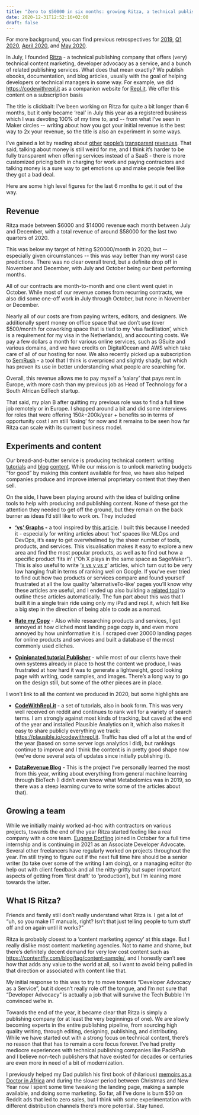 ```yaml
---
title: "Zero to $50000 in six months: growing Ritza, a technical publishing company, as a productized service"
date: 2020-12-31T12:52:16+02:00
draft: false
---
```


For more background, you can find previous retrospectives for
[<u>2019</u>](https://sixhobbits.github.io/hugoblog/posts/2019-retrospective/),
[<u>Q1
2020</u>](https://sixhobbits.github.io/hugoblog/posts/2020-q1-retrospective/),
[<u>April
2020</u>](https://sixhobbits.github.io/hugoblog/posts/2020-04-retrospective/),
and [<u>May
2020</u>](https://sixhobbits.github.io/hugoblog/posts/2020-05-retrospective/).

In July, I founded [Ritza](https://ritza.co) - a technical publishing company that offers
(very) technical content marketing, developer advocacy as a service, and
a bunch of related publishing services. What does that mean exactly? We
publish ebooks, documentation, and blog articles, usually with the goal
of helping developers or technical managers in some way. For example, we
did [<u>https://codewithrepl.it</u>](https://codewithrepl.it) as a
companion website for [<u>Repl.it</u>](https://repl.it/). We offer this
content on a subscription basis

The title is clickbait: I’ve been working on Ritza for quite a bit
longer than 6 months, but it only became ‘real’ in July this year as a
registered business which I was devoting 100% of my time to, and -- from
what I’ve seen in Maker circles -- writing about how you got your
initial revenue is the best way to 2x your revenue, so the title is also
an experiment in some ways.

I’ve gained a lot by reading about
[<u>other</u>](https://www.coryzue.com/open/)
[<u>people’s</u>](https://twitter.com/SahinKevin/status/1334142235051520000)
[<u>transparent</u>](https://themakingof.carrd.co)
[<u>revenues</u>](https://nomadlist.com/open). That said, talking about
money is still weird for me, and I think it’s harder to be fully
transparent when offering services instead of a SaaS - there is more
customized pricing both in charging for work and paying contractors and
talking money is a sure way to get emotions up and make people feel like
they got a bad deal.

Here are some high level figures for the last 6 months to get it out of
the way.

Revenue
-------

Ritza made between $6000 and $14000 revenue each month between July and
December, with a total revenue of around $58000 for the last two
quarters of 2020.

This was below my target of hitting $20000/month in 2020, but --
especially given circumstances -- this was way better than my worst case
predictions. There was no clear overall trend, but a definite drop off
in November and December, with July and October being our best
performing months.

All of our contracts are month-to-month and one client went quiet in
October. While most of our revenue comes from recurring contracts, we
also did some one-off work in July through October, but none in November
or December.

Nearly all of our costs are from paying writers, editors, and designers.
We additionally spent money on office space that we don’t use (over
$500/month for coworking space that is tied to my ‘visa facilitation’,
which is a requirement for my visa in the Netherlands), and accounting
costs. We pay a few dollars a month for various online services, such as
GSuite and various domains, and we have credits on DigitalOcean and AWS
which take care of all of our hosting for now. We also recently picked
up a subscription to [<u>SemRush</u>](https://www.semrush.com/) - a tool
that I think is overpriced and slightly shady, but which has proven its use
in better understanding what people are searching for.

Overall, this revenue allows me to pay myself a ‘salary’ that pays rent
in Europe, with more cash than my previous job as Head of Technology for
a South African EdTech startup.

That said, my plan B after quitting my previous role was to find a full
time job remotely or in Europe. I shopped around a bit and did some
interviews for roles that were offering $150k-$200k/year + benefits so
in terms of opportunity cost I am still ‘losing’ for now and it remains
to be seen how far Ritza can scale with its current business model.

Experiments and content
-----------------------

Our bread-and-butter service is producing technical content: writing
[<u>tutorials</u>](https://codewithrepl.it) and
[<u>blog</u>](https://datarevenue.com/en-blog)
[<u>content</u>](https://virtasant.com/blog/data-lake-vs-data-warehouse/).
While our mission is to unlock marketing budgets “for good” by making
this content available for free, we have also helped companies produce
and improve internal proprietary content that they then sell.

On the side, I have been playing around with the idea of building online
tools to help with producing and publishing content. None of these got
the attention they needed to get off the ground, but they remain on the
back burner as ideas I’d still like to work on. They included

* **[<u>‘vs’ Graphs</u>](https://vsgraphs.ritza.co/) -** a tool
     inspired by [<u>this
     article</u>](https://medium.com/applied-data-science/the-google-vs-trick-618c8fd5359f).
     I built this because I needed it - especially for writing articles
     about ‘hot’ spaces like MLOps and DevOps, it’s easy to get
     overwhelmed by the sheer number of tools, products, and services.
     This visualisation makes it easy to explore a new area and find
     the most popular products, as well as to find out how a specific
     product ‘fits in’ (“Oh X plays in the same space as SageMaker”).
     This is also useful to write ‘[<u>x vs y vs
     z</u>](https://datarevenue.com/en-blog/data-dashboarding-streamlit-vs-dash-vs-shiny-vs-voila)’
     articles, which turn out to be very low hanging fruit in terms of
     ranking well on Google. If you’ve ever tried to find out how two
     products or services compare and found yourself frustrated at all
     the low quality ‘alternativeTo-like’ pages you’ll know why these
     articles are useful, and I ended up also building a [<u>related
     tool</u>](http://versus.ritza.co) to outline these articles
     automatically. The fun part about this was that I built it in a
     single train ride using only my iPad and repl.it, which felt like
     a big step in the direction of being able to code as a nomad.

* **[<u>Rate my Copy</u>](https://ratemycopy.ritza.co/)** - Also while
     researching products and services, I got annoyed at how cliched
     most landing page copy is, and even more annoyed by how
     uninformative it is. I scraped over 20000 landing pages for online
     products and services and built a database of the most commonly
     used cliches.

* **[<u>Opinionated tutorial
     Publisher</u>](https://ritza.co/experiments/opinionated-tutorial-publisher.html)** -
     while most of our clients have their own systems already in place
     to host the content we produce, I was frustrated at how hard it
     was to generate a lightweight, good looking page with writing,
     code samples, and images. There’s a long way to go on the design
     still, but some of the other pieces are in place.

I won’t link to all the content we produced in 2020, but some highlights
are

* **[<u>CodeWithRepl.it</u>](https://www.codewithrepl.it/) -** a set
     of tutorials, also in book form. This was very well received on
     reddit and continues to rank well for a variety of search terms. I
     am strongly against most kinds of tracking, but caved at the end
     of the year and installed Plausible Analytics on it, which also
     makes it easy to share publicly everything we track:
     [<u>https://plausible.io/codewithrepl.it</u>](https://plausible.io/codewithrepl.it).
     Traffic has died off a lot at the end of the year (based on some
     server logs analytics I did), but rankings continue to improve and
     I think the content is in pretty good shape now (we’ve done
     several sets of updates since initially publishing it).

* **[<u>DataRevenue Blog</u>](https://datarevenue.com/en-blog)** -
     This is the project I’ve personally learned the most from this
     year, writing about everything from general machine learning
     through BioTech (I didn’t even know what Metabolomics was in 2019,
     so there was a steep learning curve to write some of the articles
     about that).

Growing a team
--------------

While we initially mainly worked ad-hoc with contractors on various
projects, towards the end of the year Ritza started feeling like a real
company with a core team. [<u>Eugene
Dorfling</u>](https://dev.to/eugenedorfling/technical-writing-internship-it-can-only-get-better-from-here-10ma)
joined in October for a full time internship and is continuing in 2021
as an Associate Developer Advocate. Several other freelancers have
regularly worked on projects throughout the year. I’m still trying to
figure out if the next full time hire should be a senior writer (to take
over some of the writing I am doing), or a managing editor (to help out
with client feedback and all the nitty-gritty but super important
aspects of getting from ‘first draft’ to ‘production’), but I’m leaning
more towards the latter.

What IS Ritza?
--------------

Friends and family still don’t really understand what Ritza is. I get a
lot of “uh, so you make IT manuals, right? Isn’t that just telling
people to turn stuff off and on again until it works?”

Ritza is probably closest to a ‘content marketing agency’ at this stage.
But I really dislike most content marketing agencies. Not to name and
shame, but there’s definitely decent demand for very low cost content
such as
[<u>https://contentfly.com/blog/tag/content-sample/</u>](https://contentfly.com/blog/tag/content-sample/),
and I honestly can’t see how that adds any value to the world at all, so
I want to avoid being pulled in that direction or associated with
content like that.

My initial response to this was to try to move towards “Developer
Advocacy as a Service”, but it doesn’t really role off the tongue, and
I’m not sure that “Developer Advocacy” is actually a job that will
survive the Tech Bubble I’m convinced we’re in.

Towards the end of the year, it became clear that Ritza is simply a
publishing company (or at least the very beginnings of one). We are
slowly becoming experts in the entire publishing pipeline, from sourcing
high quality writing, through editing, designing, publishing, and
distributing. While we have started out with a strong focus on technical
content, there’s no reason that that has to remain a core focus forever.
I’ve had pretty mediocre experiences with technical publishing companies
like PacktPub and I believe non-tech publishers that have existed for
decades or centuries are even more in need of a bit of modernization.

I previously helped my Dad publish his first book of (hilarious)
[<u>memoirs as a Doctor in Africa</u>](http://leanpub.com/doctor) and
during the slower period between Christmas and New Year now I spent some
time tweaking the landing page, making a sample available, and doing
some marketing. So far, all I’ve done is burn $50 on Reddit ads that led
to zero sales, but I think with some experimentation with different
distribution channels there’s more potential. Stay tuned.


